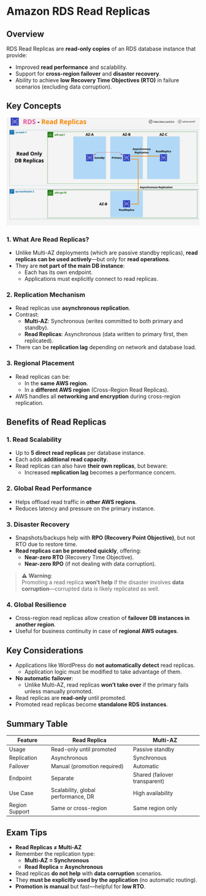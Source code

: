 # Amazon RDS Read Replicas

## Overview

RDS Read Replicas are **read-only copies** of an RDS database instance that provide:

- Improved **read performance** and scalability.
- Support for **cross-region failover** and **disaster recovery**.
- Ability to achieve **low Recovery Time Objectives (RTO)** in failure scenarios (excluding data corruption).

## Key Concepts

![alt text](image-17.png)

### 1. **What Are Read Replicas?**

- Unlike Multi-AZ deployments (which are passive standby replicas), **read replicas can be used actively**—but only for **read operations**.
- They are **not part of the main DB instance**:
  - Each has its own endpoint.
  - Applications must explicitly connect to read replicas.

### 2. **Replication Mechanism**

- Read replicas use **asynchronous replication**.
- Contrast:
  - **Multi-AZ**: Synchronous (writes committed to both primary and standby).
  - **Read Replicas**: Asynchronous (data written to primary first, then replicated).
- There can be **replication lag** depending on network and database load.

### 3. **Regional Placement**

- Read replicas can be:
  - In the **same AWS region**.
  - In a **different AWS region** (Cross-Region Read Replicas).
- AWS handles all **networking and encryption** during cross-region replication.

## Benefits of Read Replicas

### 1. **Read Scalability**

- Up to **5 direct read replicas** per database instance.
- Each adds **additional read capacity**.
- Read replicas can also have **their own replicas**, but beware:
  - Increased **replication lag** becomes a performance concern.

### 2. **Global Read Performance**

- Helps offload read traffic in **other AWS regions**.
- Reduces latency and pressure on the primary instance.

### 3. **Disaster Recovery**

- Snapshots/backups help with **RPO (Recovery Point Objective)**, but not RTO due to restore time.
- **Read replicas can be promoted quickly**, offering:
  - **Near-zero RTO** (Recovery Time Objective).
  - **Near-zero RPO** (if not dealing with data corruption).

> ⚠️ **Warning**:  
> Promoting a read replica **won’t help** if the disaster involves **data corruption**—corrupted data is likely replicated as well.

### 4. **Global Resilience**

- Cross-region read replicas allow creation of **failover DB instances in another region**.
- Useful for business continuity in case of **regional AWS outages**.

## Key Considerations

- Applications like WordPress do **not automatically detect** read replicas.
  - Application logic must be modified to take advantage of them.
- **No automatic failover**:
  - Unlike Multi-AZ, read replicas **won’t take over** if the primary fails unless manually promoted.
- Read replicas are **read-only** until promoted.
- Promoted read replicas become **standalone RDS instances**.

## Summary Table

| Feature        | Read Replica                        | Multi-AZ                      |
| -------------- | ----------------------------------- | ----------------------------- |
| Usage          | Read-only until promoted            | Passive standby               |
| Replication    | Asynchronous                        | Synchronous                   |
| Failover       | Manual (promotion required)         | Automatic                     |
| Endpoint       | Separate                            | Shared (failover transparent) |
| Use Case       | Scalability, global performance, DR | High availability             |
| Region Support | Same or cross-region                | Same region only              |

## Exam Tips

- **Read Replicas ≠ Multi-AZ**
- Remember the replication type:
  - **Multi-AZ = Synchronous**
  - **Read Replica = Asynchronous**
- Read replicas **do not help** with **data corruption** scenarios.
- They **must be explicitly used by the application** (no automatic routing).
- **Promotion is manual** but fast—helpful for **low RTO**.

